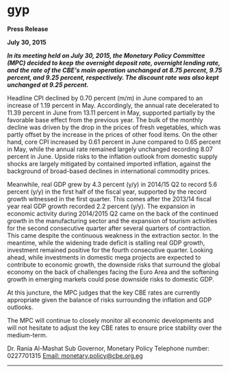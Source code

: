 # gyp

**Press Release**

**July 30, 2015**

**_In its meeting held on July 30, 2015, the Monetary Policy Committee (MPC) decided to keep_**
**_the overnight deposit rate, overnight lending rate, and the rate of the CBE's main operation_**
**_unchanged at 8.75 percent, 9.75 percent, and 9.25 percent, respectively. The discount rate_**
**_was also kept unchanged at 9.25 percent._**

Headline CPI declined by 0.70 percent (m/m) in June compared to an increase of 1.19 percent in
May. Accordingly, the annual rate decelerated to 11.39 percent in June from 13.11 percent in
May, supported partially by the favorable base effect from the previous year. The bulk of the
monthly decline was driven by the drop in the prices of fresh vegetables, which was partly
offset by the increase in the prices of other food items. On the other hand, core CPI increased
by 0.61 percent in June compared to 0.65 percent in May, while the annual rate remained
largely unchanged recording 8.07 percent in June. Upside risks to the inflation outlook from
domestic supply shocks are largely mitigated by contained imported inflation, against the
background of broad-based declines in international commodity prices.

Meanwhile, real GDP grew by 4.3 percent (y/y) in 2014/15 Q2 to record 5.6 percent (y/y) in the
first half of the fiscal year, supported by the record growth witnessed in the first quarter. This
comes after the 2013/14 fiscal year real GDP growth recorded 2.2 percent (y/y). The expansion
in economic activity during 2014/2015 Q2 came on the back of the continued growth in the
manufacturing sector and the expansion of tourism activities for the second consecutive
quarter after several quarters of contraction. This came despite the continuous weakness in the
extraction sector. In the meantime, while the widening trade deficit is stalling real GDP growth,
investment remained positive for the fourth consecutive quarter. Looking ahead, while
investments in domestic mega projects are expected to contribute to economic growth, the
downside risks that surround the global economy on the back of challenges facing the Euro
Area and the softening growth in emerging markets could pose downside risks to domestic
GDP.

At this juncture, the MPC judges that the key CBE rates are currently appropriate given the
balance of risks surrounding the inflation and GDP outlooks.

The MPC will continue to closely monitor all economic developments and will not hesitate to
adjust the key CBE rates to ensure price stability over the medium-term.

Dr. Rania Al-Mashat
Sub Governor, Monetary Policy
Telephone number: 0227701315
[Email: monetary.policy@cbe.org.eg](mailto:monetary.policy@cbe.org.eg)


-----

